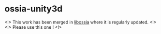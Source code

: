 # ossia-unity3d

<!> This work has been merged in [libossia](https://github.org/OSSIA/libossia) where it is regularly updated. <!>
<!> Please use this one ! <!>
